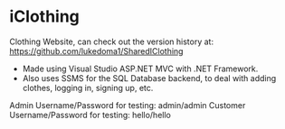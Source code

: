# iClothing
Clothing Website, can check out the version history at:  https://github.com/lukedoma1/SharedIClothing

-  Made using Visual Studio ASP.NET MVC with .NET Framework. 
-  Also uses SSMS for the SQL Database backend, to deal with adding clothes, logging in, signing up, etc.

Admin Username/Password for testing: admin/admin
Customer Username/Password for testing: hello/hello
